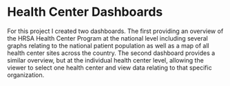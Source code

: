 # Health Center Dashboards

For this project I created two dashboards. The first providing an overview of the HRSA Health Center Program at the national level including several graphs relating to the national patient population as well as a map of all health center sites across the country. The second dashboard provides a similar overview, but at the individual health center level, allowing the viewer to select one health center and view data relating to that specific organization.
